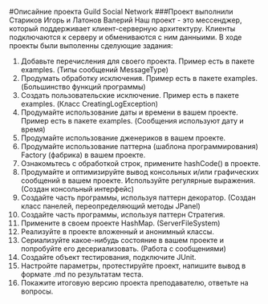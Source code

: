 #Описайние проекта Guild Social Network
###Проект выполнили Стариков Игорь и Латонов Валерий
Наш проект - это мессенджер, который поддерживает клиент-серверную архитектуру. Клиенты подключаются к серверу и обмениваются с ним данныими. 
В ходе проекты были выполенны сделующие задания:
1. Добавьте перечисления для своего проекта. Пример есть в пакете examples. (Типы сообщений MessageType)
2. Продумать обработку исключения. Пример есть в пакете examples. (Большинство функций программы)
3. Создать пользовательские исключение. Пример есть в пакете examples. (Класс CreatingLogException)
4. Продумайте использование даты и времени в вашем проекте. Пример есть в пакете examples. (Сообщения используют дату и время)
5. Продумайте использование дженериков в вашем проекте.
6. Продумайте использование паттерна (шаблона программирования) Factory (фабрика) в вашем проекте.
7. Ознакомьтесь с обработкой строк, примените hashCode() в проекте.
8. Продумайте и оптимизируйте вывод консольных и/или графических сообщений в вашем проекте. Используйте регулярные выражения. (Создан консольный интерфейс)
9. Создайте часть программы, используя паттерн декоратор. (Создан класс панелей, переопределяющий методы JPanel)
10. Создайте часть программы, используя паттерн Стратегия.
11. Примените в своем проекте HashMap. (ServerFileSystem)
12. Реализуйте в проекте вложенный и анонимный классы.
13. Сериализуйте какое-нибудь состояние в вашем проекте и попробуйте его десериализовать. (Работа с сообщениями)
14. Создайте объект тестирования, подключите JUnit.
15. Настройте параметры, протестируйте проект, напишите вывод в формате .md по результатам теста.
16. Покажите итоговую версию проекта преподавателю, ответьте на вопросы. 

